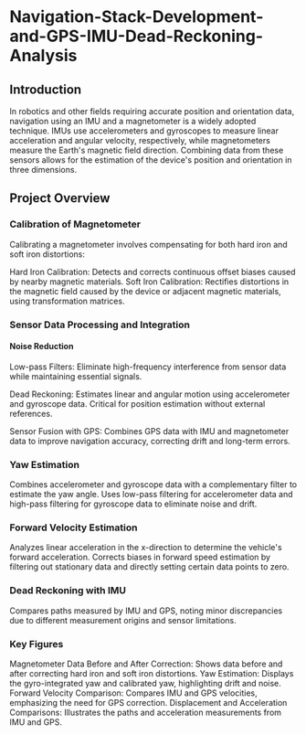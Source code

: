 # Navigation-Stack-Development-and-GPS-IMU-Dead-Reckoning-Analysis

## Introduction
In robotics and other fields requiring accurate position and orientation data, navigation using an IMU and a magnetometer is a widely adopted technique. IMUs use accelerometers and gyroscopes to measure linear acceleration and angular velocity, respectively, while magnetometers measure the Earth's magnetic field direction. Combining data from these sensors allows for the estimation of the device's position and orientation in three dimensions.

## Project Overview
### Calibration of Magnetometer
Calibrating a magnetometer involves compensating for both hard iron and soft iron distortions:

Hard Iron Calibration: Detects and corrects continuous offset biases caused by nearby magnetic materials.
Soft Iron Calibration: Rectifies distortions in the magnetic field caused by the device or adjacent magnetic materials, using transformation matrices.

### Sensor Data Processing and Integration
#### Noise Reduction
Low-pass Filters: Eliminate high-frequency interference from sensor data while maintaining essential signals. 

Dead Reckoning: Estimates linear and angular motion using accelerometer and gyroscope data. Critical for position estimation without external references.

Sensor Fusion with GPS: Combines GPS data with IMU and magnetometer data to improve navigation accuracy, correcting drift and long-term errors.

### Yaw Estimation
Combines accelerometer and gyroscope data with a complementary filter to estimate the yaw angle.
Uses low-pass filtering for accelerometer data and high-pass filtering for gyroscope data to eliminate noise and drift.

### Forward Velocity Estimation
Analyzes linear acceleration in the x-direction to determine the vehicle's forward acceleration.
Corrects biases in forward speed estimation by filtering out stationary data and directly setting certain data points to zero.

### Dead Reckoning with IMU
Compares paths measured by IMU and GPS, noting minor discrepancies due to different measurement origins and sensor limitations.

### Key Figures
Magnetometer Data Before and After Correction: Shows data before and after correcting hard iron and soft iron distortions.
Yaw Estimation: Displays the gyro-integrated yaw and calibrated yaw, highlighting drift and noise.
Forward Velocity Comparison: Compares IMU and GPS velocities, emphasizing the need for GPS correction.
Displacement and Acceleration Comparisons: Illustrates the paths and acceleration measurements from IMU and GPS.

